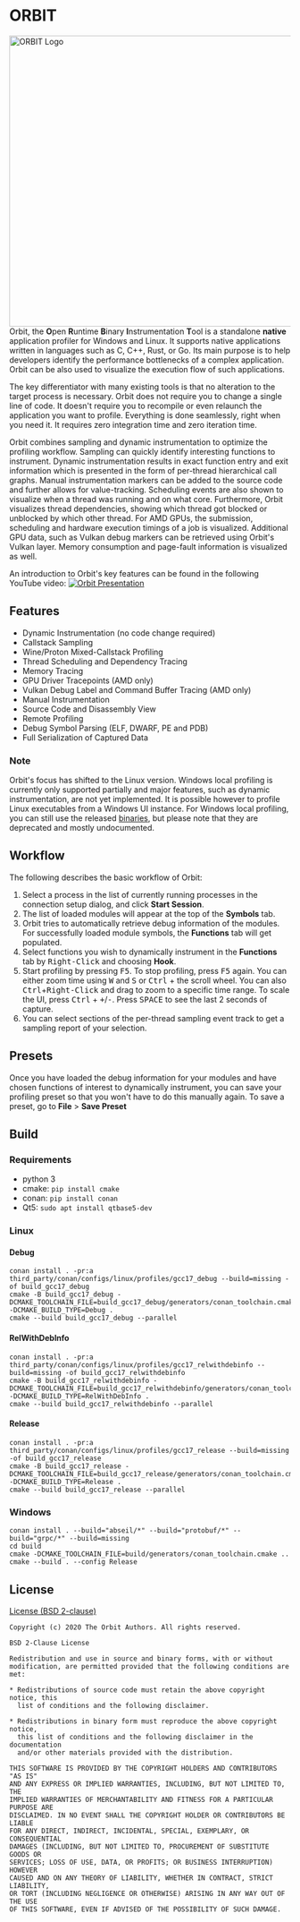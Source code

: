 # ORBIT

<img alt="ORBIT Logo" src="contrib/logos/orbit_logo_simple.png" align="right" width="520" >

Orbit, the **O**pen **R**untime **B**inary **I**nstrumentation **T**ool is a
standalone **native** application profiler for Windows and Linux. It supports
native applications written in languages such as C, C++, Rust, or Go. Its main
purpose is to help developers identify the performance bottlenecks of a complex
application. Orbit can be also used to visualize the execution flow of such
applications.

The key differentiator with many existing tools is that no alteration to the
target process is necessary. Orbit does not require you to change a single line
of code. It doesn't require you to recompile or even relaunch the application
you want to profile. Everything is done seamlessly, right when you need it. It
requires zero integration time and zero iteration time.

Orbit combines sampling and dynamic instrumentation to optimize the profiling
workflow. Sampling can quickly identify interesting functions to instrument.
Dynamic instrumentation results in exact function entry and exit information
which is presented in the form of per-thread hierarchical call graphs.
Manual instrumentation markers can be added to the source code and further
allows for value-tracking. Scheduling events are also shown to visualize when a
thread was running and on what core. Furthermore, Orbit visualizes thread
dependencies, showing which thread got blocked or unblocked by which other
thread. For AMD GPUs, the submission, scheduling and hardware execution timings
of a job is visualized. Additional GPU data, such as Vulkan debug markers can be
retrieved using Orbit's Vulkan layer. Memory consumption and page-fault
information is visualized as well.

An introduction to Orbit's key features can be found in the following YouTube
video:
[![Orbit Presentation][orbit_youtube_presentation]](https://www.youtube.com/watch?v=8V-EPBPGZPs)

## Features

- Dynamic Instrumentation (no code change required)
- Callstack Sampling
- Wine/Proton Mixed-Callstack Profiling
- Thread Scheduling and Dependency Tracing
- Memory Tracing
- GPU Driver Tracepoints (AMD only)
- Vulkan Debug Label and Command Buffer Tracing (AMD only)
- Manual Instrumentation
- Source Code and Disassembly View
- Remote Profiling
- Debug Symbol Parsing (ELF, DWARF, PE and PDB)
- Full Serialization of Captured Data

### Note

Orbit's focus has shifted to the Linux version. Windows local profiling is
currently only supported partially and major features, such as dynamic
instrumentation, are not yet implemented. It is possible however to profile
Linux executables from a Windows UI instance. For Windows local profiling,
you can still use the released
[binaries](https://github.com/google/orbit/releases), but please note that
they are deprecated and mostly undocumented.

## Workflow

The following describes the basic workflow of Orbit:
1. Select a process in the list of currently running processes in the connection
   setup dialog, and click **Start Session**.
2. The list of loaded modules will appear at the top of the **Symbols** tab.
3. Orbit tries to automatically retrieve debug information of the modules.
   For successfully loaded module symbols, the **Functions** tab will get populated.
4. Select functions you wish to dynamically instrument in the **Functions** tab
   by <kbd>Right-Click</kbd> and choosing **Hook**.
5. Start profiling by pressing <kbd>F5</kbd>. To stop profiling, press
   <kbd>F5</kbd> again. You can either zoom time using <kbd>W</kbd> and
   <kbd>S</kbd> or <kbd>Ctrl</kbd> + the scroll wheel. You can also
   <kbd>Ctrl</kbd>+<kbd>Right-Click</kbd> and drag to zoom to a specific time
   range. To scale the UI, press <kbd>Ctrl</kbd> + <kbd>+</kbd>/<kbd>-</kbd>.
   Press <kbd>SPACE</kbd> to see the last 2 seconds of capture.
6. You can select sections of the per-thread sampling event track to get a
   sampling report of your selection.

## Presets

Once you have loaded the debug information for your modules and have chosen
functions of interest to dynamically instrument, you can save your profiling
preset so that you won't have to do this manually again. To save a preset, go to
**File** > **Save Preset**

## Build

### Requirements
- python 3
- cmake: `pip install cmake`
- conan: `pip install conan`
- Qt5: `sudo apt install qtbase5-dev`

### Linux

#### Debug
```
conan install . -pr:a third_party/conan/configs/linux/profiles/gcc17_debug --build=missing -of build_gcc17_debug
cmake -B build_gcc17_debug -DCMAKE_TOOLCHAIN_FILE=build_gcc17_debug/generators/conan_toolchain.cmake -DCMAKE_BUILD_TYPE=Debug .
cmake --build build_gcc17_debug --parallel
```

#### RelWithDebInfo
```
conan install . -pr:a third_party/conan/configs/linux/profiles/gcc17_relwithdebinfo --build=missing -of build_gcc17_relwithdebinfo
cmake -B build_gcc17_relwithdebinfo -DCMAKE_TOOLCHAIN_FILE=build_gcc17_relwithdebinfo/generators/conan_toolchain.cmake -DCMAKE_BUILD_TYPE=RelWithDebInfo .
cmake --build build_gcc17_relwithdebinfo --parallel
```

#### Release
```
conan install . -pr:a third_party/conan/configs/linux/profiles/gcc17_release --build=missing -of build_gcc17_release
cmake -B build_gcc17_release -DCMAKE_TOOLCHAIN_FILE=build_gcc17_release/generators/conan_toolchain.cmake -DCMAKE_BUILD_TYPE=Release .
cmake --build build_gcc17_release --parallel
```

### Windows
```
conan install . --build="abseil/*" --build="protobuf/*" --build="grpc/*" --build=missing
cd build
cmake -DCMAKE_TOOLCHAIN_FILE=build/generators/conan_toolchain.cmake ..
cmake --build . --config Release
```

## License

[License (BSD 2-clause)](./LICENSE)

```text
Copyright (c) 2020 The Orbit Authors. All rights reserved.

BSD 2-Clause License

Redistribution and use in source and binary forms, with or without
modification, are permitted provided that the following conditions are met:

* Redistributions of source code must retain the above copyright notice, this
  list of conditions and the following disclaimer.

* Redistributions in binary form must reproduce the above copyright notice,
  this list of conditions and the following disclaimer in the documentation
  and/or other materials provided with the distribution.

THIS SOFTWARE IS PROVIDED BY THE COPYRIGHT HOLDERS AND CONTRIBUTORS "AS IS"
AND ANY EXPRESS OR IMPLIED WARRANTIES, INCLUDING, BUT NOT LIMITED TO, THE
IMPLIED WARRANTIES OF MERCHANTABILITY AND FITNESS FOR A PARTICULAR PURPOSE ARE
DISCLAIMED. IN NO EVENT SHALL THE COPYRIGHT HOLDER OR CONTRIBUTORS BE LIABLE
FOR ANY DIRECT, INDIRECT, INCIDENTAL, SPECIAL, EXEMPLARY, OR CONSEQUENTIAL
DAMAGES (INCLUDING, BUT NOT LIMITED TO, PROCUREMENT OF SUBSTITUTE GOODS OR
SERVICES; LOSS OF USE, DATA, OR PROFITS; OR BUSINESS INTERRUPTION) HOWEVER
CAUSED AND ON ANY THEORY OF LIABILITY, WHETHER IN CONTRACT, STRICT LIABILITY,
OR TORT (INCLUDING NEGLIGENCE OR OTHERWISE) ARISING IN ANY WAY OUT OF THE USE
OF THIS SOFTWARE, EVEN IF ADVISED OF THE POSSIBILITY OF SUCH DAMAGE.
```


[orbit_youtube_presentation]: contrib/logos/orbit_presentation_youtube.png
